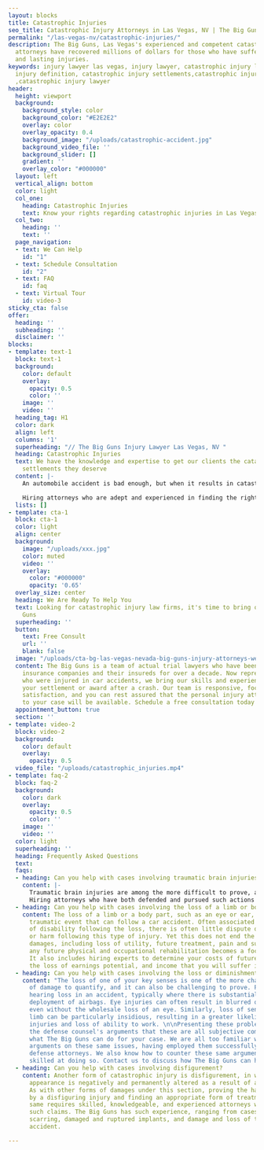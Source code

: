 ```yaml
---
layout: blocks
title: Catastrophic Injuries
seo_title: Catastrophic Injury Attorneys in Las Vegas, NV | The Big Guns
permalink: "/las-vegas-nv/catastrophic-injuries/"
description: The Big Guns, Las Vegas's experienced and competent catastrophic injury
  attorneys have recovered millions of dollars for those who have suffered serious
  and lasting injuries.
keywords: injury lawyer las vegas, injury lawyer, catastrophic injury law firms, catastrophic
  injury definition, catastrophic injury settlements,catastrophic injury attorneys
  ,catastrophic injury lawyer
header:
  height: viewport
  background:
    background_style: color
    background_color: "#E2E2E2"
    overlay: color
    overlay_opacity: 0.4
    background_image: "/uploads/catastrophic-accident.jpg"
    background_video_file: ''
    background_slider: []
    gradient: ''
    overlay_color: "#000000"
  layout: left
  vertical_align: bottom
  color: light
  col_one:
    heading: Catastrophic Injuries
    text: Know your rights regarding catastrophic injuries in Las Vegas, NV
  col_two:
    heading: ''
    text: ''
  page_navigation:
  - text: We Can Help
    id: "1"
  - text: Schedule Consultation
    id: "2"
  - text: FAQ
    id: faq
  - text: Virtual Tour
    id: video-3
sticky_cta: false
offer:
  heading: ''
  subheading: ''
  disclaimer: ''
blocks:
- template: text-1
  block: text-1
  background:
    color: default
    overlay:
      opacity: 0.5
      color: ''
    image: ''
    video: ''
  heading_tag: H1
  color: dark
  align: left
  columns: '1'
  superheading: "// The Big Guns Injury Lawyer Las Vegas, NV "
  heading: Catastrophic Injuries
  text: We have the knowledge and expertise to get our clients the catastrophic injury
    settlements they deserve
  content: |-
    An automobile accident is bad enough, but when it results in catastrophic injuries, you need knowledgeable, powerful representation for your claim. There is no firm catastrophic injury definition. However, most include traumatic brain injuries, spinal cord injuries, loss of a body part, or other injuries that ultimately change how you live your daily life. Though the law is not usually different in terms of proving liability, there can be increased difficulty in proving your damages and their cause. While spinal injuries are covered, the other types of significant injuries that follow an automobile accident all provide ample reason to hire an attorney for a car accident. 

    Hiring attorneys who are adept and experienced in finding the right experts and know all forms of damages to seek is vital to ensure you get what you deserve. Coupled with experience in arguing these matters both in court and at trial, the attorneys at The Big Guns can maximize the value of your case. 
  lists: []
- template: cta-1
  block: cta-1
  color: light
  align: center
  background:
    image: "/uploads/xxx.jpg"
    color: muted
    video: ''
    overlay:
      color: "#000000"
      opacity: '0.65'
  overlay_size: center
  heading: We Are Ready To Help You
  text: Looking for catastrophic injury law firms, it's time to bring out The Big
    Guns
  superheading: ''
  button:
    text: Free Consult
    url: ''
    blank: false
  image: "/uploads/cta-bg-las-vegas-nevada-big-guns-injury-attorneys-we-care.jpg"
  content: The Big Guns is a team of actual trial lawyers who have been representing
    insurance companies and their insureds for over a decade. Now representing people
    who were injured in car accidents, we bring our skills and experience to maximize
    your settlement or award after a crash. Our team is responsive, focused on client
    satisfaction, and you can rest assured that the personal injury attorneys assigned
    to your case will be available. Schedule a free consultation today!
  appointment_button: true
  section: ''
- template: video-2
  block: video-2
  background:
    color: default
    overlay:
      opacity: 0.5
  video_file: "/uploads/catastrophic_injuries.mp4"
- template: faq-2
  block: faq-2
  background:
    color: dark
    overlay:
      opacity: 0.5
      color: ''
    image: ''
    video: ''
  color: light
  superheading: ''
  heading: Frequently Asked Questions
  text: 
  faqs:
  - heading: Can you help with cases involving traumatic brain injuries?
    content: |-
      Traumatic brain injuries are among the more difficult to prove, and among the most devastating. Objective signs of brain injury, such as midline shift, scarring, or cerebral hemorrhage, tend to go a long way in proving injury but can often still be disregarded by a party seeking to contest causation. Sometimes there is little physical evidence of direct brain injury, yet there are still symptoms of cognitive impairment following the accident. This can come in the form of loss of memory, loss of ability to focus, difficulty understanding others (either in writing or verbally), and bouts of dizziness, vertigo, or even vision disturbances. Brain injuries take many forms and figuring out whether there is a problem can be a challenge in itself.
      Hiring attorneys who have both defended and pursued such actions aggressively will provide a balanced perspective that can best anticipate and defeat the defense efforts to fight your brain injury case. Having done so for over a decade, The Big Guns injury lawyer can get you the recovery you need for your brain injury.
  - heading: Can you help with cases involving the loss of a limb or body part?
    content: The loss of a limb or a body part, such as an eye or ear, is a particularly
      traumatic event that can follow a car accident. Often associated with a lifetime
      of disability following the loss, there is often little dispute over causation
      or harm following this type of injury. Yet this does not end the fight- determining
      damages, including loss of utility, future treatment, pain and suffering, and
      any future physical and occupational rehabilitation becomes a focus of the case.
      It also includes hiring experts to determine your costs of future treatment,
      the loss of earnings potential, and income that you will suffer in the future.
  - heading: Can you help with cases involving the loss or diminishment of a sense?
    content: "The loss of one of your key senses is one of the more challenging forms
      of damage to quantify, and it can also be challenging to prove. People can suffer
      hearing loss in an accident, typically where there is substantial force and
      deployment of airbags. Eye injuries can often result in blurred or reduced vision,
      even without the wholesale loss of an eye. Similarly, loss of sensation in a
      limb can be particularly insidious, resulting in a greater likelihood of future
      injuries and loss of ability to work. \n\nPresenting these problems and negating
      the defense counsel's arguments that these are all subjective complaints is
      what The Big Guns can do for your case. We are all too familiar with the defense
      arguments on these same issues, having employed them successfully in cases as
      defense attorneys. We also know how to counter these same arguments and are
      skilled at doing so. Contact us to discuss how The Big Guns can help you."
  - heading: Can you help with cases involving disfigurement?
    content: Another form of catastrophic injury is disfigurement, in which a person's
      appearance is negatively and permanently altered as a result of an accident.
      As with other forms of damages under this section, proving the harm inflicted
      by a disfiguring injury and finding an appropriate form of treatment for the
      same requires skilled, knowledgeable, and experienced attorneys who can handle
      such claims. The Big Guns has such experience, ranging from cases with significant
      scarring, damaged and ruptured implants, and damage and loss of teeth from an
      accident.

---
```

